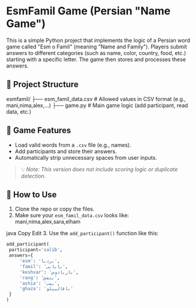 # EsmFamil Game (Persian "Name Game")

This is a simple Python project that implements the logic of a Persian word game called "Esm o Famil" (meaning "Name and Family"). Players submit answers to different categories (such as name, color, country, food, etc.) starting with a specific letter. The game then stores and processes these answers.

## 📁 Project Structure

esmfamil/
├── esm_famil_data.csv # Allowed values in CSV format (e.g., mani,nima,alex,...)
├── game.py # Main game logic (add participant, read data, etc.)


## 🧠 Game Features

- Load valid words from a `.csv` file (e.g., names).
- Add participants and store their answers.
- Automatically strip unnecessary spaces from user inputs.

> 💡 *Note: This version does not include scoring logic or duplicate detection.*

## 🧪 How to Use

1. Clone the repo or copy the files.
2. Make sure your `esm_famil_data.csv` looks like:
mani,nima,alex,sara,elham

java
Copy
Edit
3. Use the `add_participant()` function like this:

```python
add_participant(
 participant='salib',
 answers={
     'esm': 'بردیا',
     'famil': 'بابایی',
     'keshvar': 'باربادوس',
     'rang': 'بنفش',
     'ashia': 'بمب',
     'ghaza': 'باقالیپلو'
 }
)

